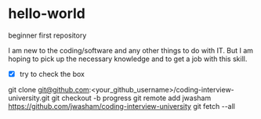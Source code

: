 # hello-world
beginner first repository

I am new to the coding/software and any other things to do with IT.
But I am hoping to pick up the necessary knowledge and to get a job with this skill.

- [x] try to check the box

git clone git@github.com:<your_github_username>/coding-interview-university.git
git checkout -b progress
git remote add jwasham https://github.com/jwasham/coding-interview-university
git fetch --all
